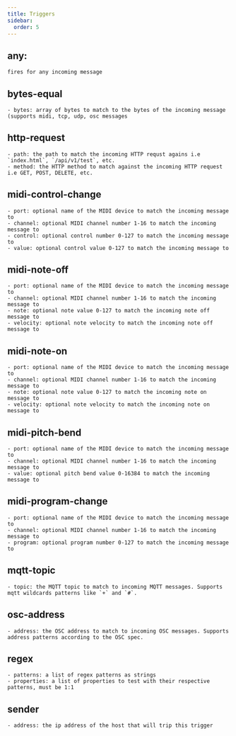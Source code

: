 ```yaml
---
title: Triggers
sidebar:
  order: 5
---
```

## **any**: 
    fires for any incoming message
## **bytes-equal**
    - bytes: array of bytes to match to the bytes of the incoming message (supports midi, tcp, udp, osc messages
## **http-request**
    - path: the path to match the incoming HTTP requst agains i.e `index.html`, `/api/v1/test`, etc.
    - method: the HTTP method to match against the incoming HTTP request i.e GET, POST, DELETE, etc.
## **midi-control-change**
    - port: optional name of the MIDI device to match the incoming message to
    - channel: optional MIDI channel number 1-16 to match the incoming message to
    - control: optional control number 0-127 to match the incoming message to
    - value: optional control value 0-127 to match the incoming message to
## **midi-note-off**
    - port: optional name of the MIDI device to match the incoming message to
    - channel: optional MIDI channel number 1-16 to match the incoming message to
    - note: optional note value 0-127 to match the incoming note off message to
    - velocity: optional note velocity to match the incoming note off message to
## **midi-note-on**
    - port: optional name of the MIDI device to match the incoming message to
    - channel: optional MIDI channel number 1-16 to match the incoming message to
    - note: optional note value 0-127 to match the incoming note on message to
    - velocity: optional note velocity to match the incoming note on message to
## **midi-pitch-bend**
    - port: optional name of the MIDI device to match the incoming message to
    - channel: optional MIDI channel number 1-16 to match the incoming message to
    - value: optional pitch bend value 0-16384 to match the incoming message to
## **midi-program-change**
    - port: optional name of the MIDI device to match the incoming message to
    - channel: optional MIDI channel number 1-16 to match the incoming message to
    - program: optional program number 0-127 to match the incoming message to
## **mqtt-topic**
    - topic: the MQTT topic to match to incoming MQTT messages. Supports mqtt wildcards patterns like `+` and `#`.
## **osc-address**
    - address: the OSC address to match to incoming OSC messages. Supports address patterns according to the OSC spec.
## **regex**
    - patterns: a list of regex patterns as strings
    - properties: a list of properties to test with their respective patterns, must be 1:1 
## **sender**
    - address: the ip address of the host that will trip this trigger